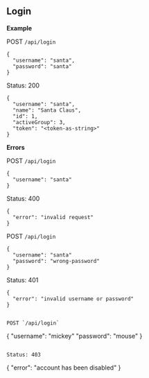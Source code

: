 ## Login

**Example**

POST `/api/login`
```
{
  "username": "santa",
  "password": "santa"
}
```

Status: 200

```
{
  "username": "santa",
  "name": "Santa Claus",
  "id": 1,
  "activeGroup": 3,
  "token": "<token-as-string>"
}
```

**Errors**

POST `/api/login`
```
{
  "username": "santa"
}
```

Status: 400

```
{
  "error": "invalid request"
}
```

POST `/api/login`
```
{
  "username": "santa"
  "password": "wrong-password"
}
```

Status: 401

```
{
  "error": "invalid username or password"
}


POST `/api/login`
```
{
  "username": "mickey"
  "password": "mouse"
}
```

Status: 403

```
{
  "error": "account has been disabled"
}
